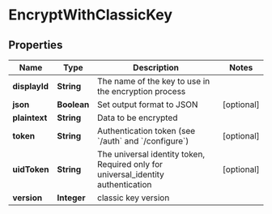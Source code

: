 

# EncryptWithClassicKey


## Properties

Name | Type | Description | Notes
------------ | ------------- | ------------- | -------------
**displayId** | **String** | The name of the key to use in the encryption process | 
**json** | **Boolean** | Set output format to JSON |  [optional]
**plaintext** | **String** | Data to be encrypted | 
**token** | **String** | Authentication token (see &#x60;/auth&#x60; and &#x60;/configure&#x60;) |  [optional]
**uidToken** | **String** | The universal identity token, Required only for universal_identity authentication |  [optional]
**version** | **Integer** | classic key version | 




